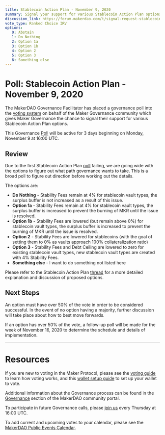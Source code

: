 ```yaml
---
title: Stablecoin Action Plan - November 9, 2020
summary: Signal your support for various Stablecoin Action Plan options.
discussion_link: https://forum.makerdao.com/t/signal-request-stablecoin-action-plan/4808
vote_type: Ranked Choice IRV
options:
   0: Abstain
   1: Do Nothing
   2: Option 1a
   3: Option 1b
   4: Option 2
   5: Option 3
   6: Something else
---
```

# Poll: Stablecoin Action Plan - November 9, 2020

The MakerDAO Governance Facilitator has placed a governance poll into the [voting system](https://vote.makerdao.com/polling) on behalf of the Maker Governance community which gives Maker Governance the chance to signal their support for various Stablecoin Action Plan options.

This Governance [Poll](https://community-development.makerdao.com/en/learn/governance/on-chain-gov) will be active for 3 days beginning on Monday, November 9 at 16:00 UTC.

## Review

Due to the first Stablecoin Action Plan [poll](https://vote.makerdao.com/polling/QmQed3Ca?network=mainnet#poll-detail) failing, we are going wide with the options to figure out what path governance wants to take. This is a broad poll to figure out direction before working out the details.

The options are:

 * **Do Nothing** - Stability Fees remain at 4% for stablecoin vault types, the surplus buffer is not increased as a result of this issue.
 * **Option 1a** - Stability Fees remain at 4% for stablecoin vault types, the surplus buffer is increased to prevent the burning of MKR until the issue is resolved.
 * **Option 1b** - Stability Fees are lowered (but remain above 0%) for stablecoin vault types, the surplus buffer is increased to prevent the burning of MKR until the issue is resolved.
 * **Option 2** - Stability Fees are lowered for stablecoins (with the goal of setting them to 0% as vaults approach 100% collateralization ratio) 
 * **Option 3** - Stability Fees and Debt Ceiling are lowered to zero for existing stablecoin vault types, new stablecoin vault types are created with 4% Stability Fees.
 * **Something else** - I want to do something not listed here

Please refer to the Stablecoin Action Plan [thread](https://forum.makerdao.com/t/signal-request-stablecoin-action-plan/4808) for a more detailed explanation and discussion of proposed options.

## Next Steps

An option must have over 50% of the vote in order to be considered successful. In the event of no option having a majority, further discussion will take place about how to best move forwards.

If an option has over 50% of the vote, a follow-up poll will be made for the week of November 16, 2020 to determine the schedule and details of implementation.

---

# Resources

If you are new to voting in the Maker Protocol, please see the [voting guide](https://community-development.makerdao.com/en/learn/governance/how-voting-works/) to learn how voting works, and this [wallet setup guide](https://community-development.makerdao.com/en/learn/governance/voting-setup/) to set up your wallet to vote.

Additional information about the Governance process can be found in the [Governance](https://community-development.makerdao.com/en/learn/governance) section of the MakerDAO community portal.

To participate in future Governance calls, please [join us](https://github.com/makerdao/community/tree/master/governance/governance-and-risk-meetings) every Thursday at 16:00 UTC.

To add current and upcoming votes to your calendar, please see the [MakerDAO Public Events Calendar](https://calendar.google.com/calendar/embed?src=makerdao.com_3efhm2ghipksegl009ktniomdk%40group.calendar.google.com&ctz=UTC&mode=week&showCalendars=0&showPrint=0).

